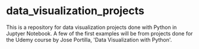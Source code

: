 # data_visualization_projects
This is a repository for data visualization projects done with Python in Juptyer Notebook. A few of the first examples will be from projects done for the Udemy course by Jose Portilla, 'Data Visualization with Python'. 

